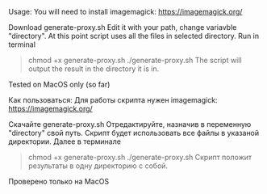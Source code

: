 Usage: 
You will need to install imagemagick: https://imagemagick.org/

Download generate-proxy.sh
Edit it with your path, change variavble "directory". At this point script uses all the files in selected directory. 
Run in terminal
> chmod +x generate-proxy.sh
> ./generate-proxy.sh
The script will output the result in the directory it is in. 

Tested on MacOS only (so far) 

Как пользоваться: 
Для работы скрипта нужен imagemagick: https://imagemagick.org/

Скачайте generate-proxy.sh
Отредактируйте, назначив в переменную "directory" свой путь. Скрипт будет использовать все файлы в указаной директории. 
Далее в терминале
> chmod +x generate-proxy.sh
> ./generate-proxy.sh
Скрипт положит результаты в одну директорию с собой. 

Проверено только на MacOS
